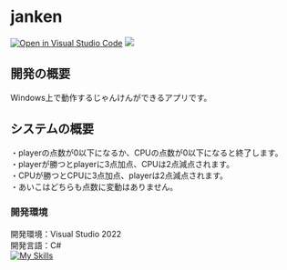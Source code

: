 # janken
[![Open in Visual Studio Code](https://img.shields.io/static/v1?logo=visualstudiocode&label=&message=Open%20in%20Visual%20Studio%20Code&labelColor=2c2c32&color=007acc&logoColor=007acc)](https://open.vscode.dev/hosoya17/janken)
![](https://img.shields.io/github/repo-size/hosoya17/alarm_clock)
## 開発の概要
Windows上で動作するじゃんけんができるアプリです。<br>
## システムの概要
・playerの点数が0以下になるか、CPUの点数が0以下になると終了します。<br>
・playerが勝つとplayerに3点加点、CPUは2点減点されます。<br>
・CPUが勝つとCPUに3点加点、playerは2点減点されます。<br>
・あいこはどちらも点数に変動はありません。
### 開発環境
開発環境：Visual Studio 2022<br>
開発言語：C#<br>
[![My Skills](https://skillicons.dev/icons?i=visualstudio,cs)](https://skillicons.dev)

